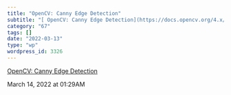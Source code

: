 ```yaml
---
title: "OpenCV: Canny Edge Detection"
subtitle: "[ OpenCV: Canny Edge Detection](https://docs.opencv.org/4.x/da/d22/tutorial_py_canny.html)"
category: "67"
tags: []
date: "2022-03-13"
type: "wp"
wordpress_id: 3326
---
```

[ OpenCV: Canny Edge Detection](https://docs.opencv.org/4.x/da/d22/tutorial_py_canny.html)
 
March 14, 2022 at 01:29AM